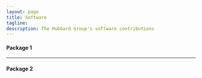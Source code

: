 ```yaml
---
layout: page
title: Software
tagline:
description: The Hubbard Group's software contributions
---
```


#### Package 1


---

#### Package 2


